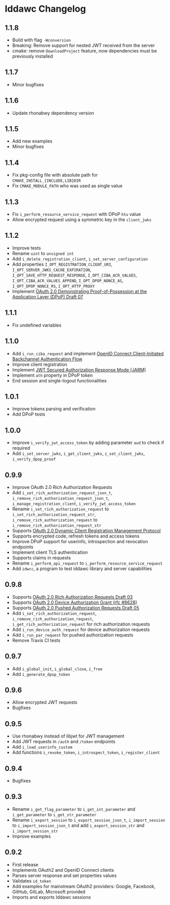 # Iddawc Changelog

## 1.1.8

- Build with flag `-Wconversion`
- Breaking: Remove support for nested JWT received from the server
- cmake: remove `DownloadProject` feature, now dependencies must be previously installed

## 1.1.7

- Minor bugfixes

## 1.1.6

- Update rhonabwy dependency version

## 1.1.5

- Add new examples
- Minor bugfixes

## 1.1.4

- Fix pkg-config file with absolute path for `CMAKE_INSTALL_{INCLUDE,LIB}DIR`
- Fix `CMAKE_MODULE_PATH` who was used as single value

## 1.1.3

- Fix `i_perform_resource_service_request` with DPoP `htu` value
- Allow encrypted request using a symmetric key in the `client_jwks`

## 1.1.2

- Improve tests
- Rename `uint` to `unsigned int`
- Add `i_delete_registration_client`, `i_set_server_configuration`
- Add properties `I_OPT_REGISTRATION_CLIENT_URI`, `I_OPT_SERVER_JWKS_CACHE_EXPIRATION`, `I_OPT_SAVE_HTTP_REQUEST_RESPONSE`, `I_OPT_CIBA_ACR_VALUES`, `I_OPT_CIBA_ACR_VALUES_APPEND`, `I_OPT_DPOP_NONCE_AS`, `I_OPT_DPOP_NONCE_RS`, `I_OPT_HTTP_PROXY`
- Implement [OAuth 2.0 Demonstrating Proof-of-Possession at the Application Layer (DPoP) Draft 07](https://datatracker.ietf.org/doc/html/draft-ietf-oauth-dpop-07)

## 1.1.1

- Fix undefined variables

## 1.1.0

- Add `i_run_ciba_request` and implement [OpenID Connect Client-Initiated Backchannel Authentication Flow](https://openid.net/specs/openid-client-initiated-backchannel-authentication-core-1_0.html)
- Improve client registration
- Implement [JWT Secured Authorization Response Mode (JARM)](https://openid.net/specs/openid-financial-api-jarm.html)
- Implement `ath` property in DPoP token
- End session and single-logout functionalities

## 1.0.1

- Improve tokens parsing and verification
- Add DPoP tests

## 1.0.0

- Improve `i_verify_jwt_access_token` by adding parameter `aud` to check if required
- Add `i_set_server_jwks`, `i_get_client_jwks`, `i_set_client_jwks`, `i_verify_dpop_proof`

## 0.9.9

- Improve OAuth 2.0 Rich Authorization Requests
- Add `i_set_rich_authorization_request_json_t`, `i_remove_rich_authorization_request_json_t`, `i_manage_registration_client`, `i_verify_jwt_access_token`
- Rename `i_set_rich_authorization_request` to `i_set_rich_authorization_request_str`, `i_remove_rich_authorization_request` to `i_remove_rich_authorization_request_str`
- Supports [OAuth 2.0 Dynamic Client Registration Management Protocol](https://tools.ietf.org/html/rfc7592)
- Supports encrypted code, refresh tokens and access tokens
- Improve DPoP support for userinfo, introspection and revocation endpoints
- Implement client TLS authentication
- Supports claims in requests
- Rename `i_perform_api_request` to `i_perform_resource_service_request`
- Add `idwcc`, a program to test iddawc library and server capabilities

## 0.9.8

- Supports [OAuth 2.0 Rich Authorization Requests Draft 03](https://www.ietf.org/archive/id/draft-ietf-oauth-rar-03.html)
- Supports [OAuth 2.0 Device Authorization Grant (rfc #8628)](https://tools.ietf.org/html/rfc8628)
- Supports [OAuth 2.0 Pushed Authorization Requests Draft 05](https://tools.ietf.org/html/draft-ietf-oauth-par-05)
- Add `i_set_rich_authorization_request`, `i_remove_rich_authorization_request`, `i_get_rich_authorization_request` for rich authorization requests
- Add `i_run_device_auth_request` for device authorization requests
- Add `i_run_par_request` for pushed authorization requests
- Remove Travis CI tests

## 0.9.7

- Add `i_global_init`, `i_global_close`, `i_free`
- Add `i_generate_dpop_token`

## 0.9.6

- Allow encrypted JWT requests
- Bugfixes

## 0.9.5

- Use rhonabwy instead of libjwt for JWT management
- Add JWT requests in `/auth` and `/token` endpoints
- Add `i_load_userinfo_custom`
- Add functions `i_revoke_token`, `i_introspect_token`, `i_register_client`

## 0.9.4

- Bugfixes

## 0.9.3

- Rename `i_get_flag_parameter` to `i_get_int_parameter` and `i_get_parameter` to `i_get_str_parameter`
- Rename `i_export_session` to `i_export_session_json_t`, `i_import_session` to `i_import_session_json_t` and add `i_export_session_str` and `i_import_session_str`
- Improve examples

## 0.9.2

- First release
- Implements OAuth2 and OpenID Connect clients
- Parses server response and set properties values
- Validates `id_token`
- Add examples for mainstream OAuth2 providers: Google, Facebook, GitHub, GitLab, Microsoft provided
- Imports and exports Iddawc sessions
